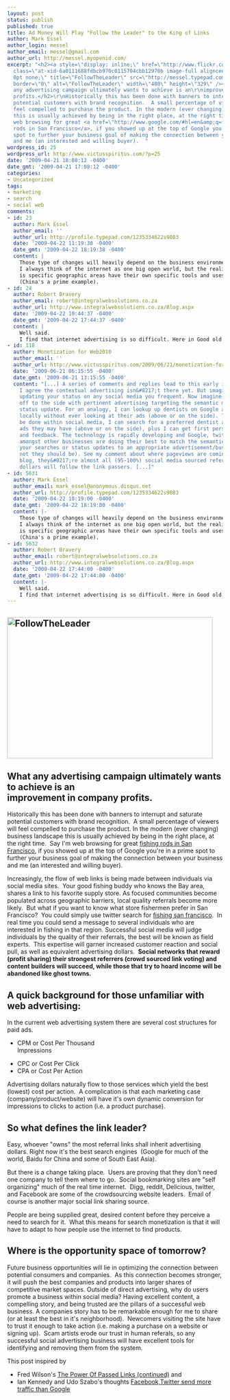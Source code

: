 ```yaml
---
layout: post
status: publish
published: true
title: Ad Money Will Play "Follow the Leader" to the King of Links
author: Mark Essel
author_login: messel
author_email: messel@gmail.com
author_url: http://messel.myopenid.com/
excerpt: "<h2><a style=\"display: inline;\" href=\"http://www.flickr.com/photos/kacey/\"><img
  class=\"at-xid-6a0111688fdbcb970c0115704cbb12970b image-full aligncenter\" style=\"border:
  0pt none;\" title=\"FollowTheLeader\" src=\"http://messel.typepad.com/.a/6a0111688fdbcb970c0115704cbb12970b-800wi\"
  border=\"0\" alt=\"FollowTheLeader\" width=\"480\" height=\"329\" /></a></h2>\r\n<h2>What
  any advertising campaign ultimately wants to achieve is an\r\nimprovement in company
  profits.</h2>\r\nHistorically this has been done with banners to interrupt and saturate
  potential customers with brand recognition.  A small percentage of viewers will
  feel compelled to purchase the product. In the modern (ever changing) business landscape
  this is usually achieved by being in the right place, at the right time.  Say I'm
  web browsing for great <a href=\"http://www.google.com/#hl=en&amp;q=fishing+rods+san+francisco&amp;btnG=Google+Search&amp;aq=f&amp;oq=fishing+rods+san+francisco&amp;fp=RgodfiivdiU\">fishing
  rods in San Francisco</a>, if you showed up at the top of Google you're in a prime
  spot to further your business goal of making the connection between your business
  and me (an interested and willing buyer).  "
wordpress_id: 25
wordpress_url: http://www.victusspiritus.com/?p=25
date: '2009-04-21 10:08:12 -0400'
date_gmt: '2009-04-21 17:08:12 -0400'
categories:
- Uncategorized
tags:
- marketing
- search
- social web
comments:
- id: 23
  author: Mark Essel
  author_email: ''
  author_url: http://profile.typepad.com/1235334622s9083
  date: '2009-04-22 11:19:38 -0400'
  date_gmt: '2009-04-22 18:19:38 -0400'
  content: |
    Those type of changes will heavily depend on the business environment,
    I always think of the internet as one big open world, but the reality
    is specific geographic areas have their own specific tools and uses
    (China's a prime example).
- id: 24
  author: Robert Bravery
  author_email: robert@integralwebsolutions.co.za
  author_url: http://www.integralwebsolutions.co.za/Blog.aspx
  date: '2009-04-22 10:44:37 -0400'
  date_gmt: '2009-04-22 17:44:37 -0400'
  content: |
    Well said.
    I find that internet advertising is so difficult. Here in Good old South Africa, we have not caught up with the rest of the world yet. People and companies are still sceptical.
- id: 118
  author: Monetization for Web2010
  author_email: ''
  author_url: http://www.victusspiritus.com/2009/06/21/monetization-for-web2010/
  date: '2009-06-21 06:15:55 -0400'
  date_gmt: '2009-06-21 13:15:55 -0400'
  content: "[...] A series of comments and replies lead to this early idea of mine:
    I agree the contextual advertising isn&#8217;t there yet. But imagine if you will,
    updating your status on any social media you frequent. Now imagine a small box
    off to the side with pertinent advertising targeting the semantic meaning of your
    status update. For an analogy, I can lookup up dentists on Google and find one
    locally without ever looking at their ads (above or on the side). The same can
    be done within social media, I can search for a preferred dentist and ignore any
    ads they may have (above or on the side), plus I can get first person descriptions
    and feedback. The technology is rapidly developing and Google, twitter, facebook
    amongst other businesses are doing their best to match the semantic meaning of
    your searches or status updates to an appropriate advertisement/business (if they&#8217;re
    not they should be). See my comment about where pageviews are coming from to my
    blog, they&#8217;re almost all (95-100%) social media sourced referrers. Advertising
    dollars will follow the link passers. [...]"
- id: 5631
  author: Mark Essel
  author_email: mark_essel@anonymous.disqus.net
  author_url: http://profile.typepad.com/1235334622s9083
  date: '2009-04-22 18:19:00 -0400'
  date_gmt: '2009-04-22 18:19:00 -0400'
  content: |-
    Those type of changes will heavily depend on the business environment,
    I always think of the internet as one big open world, but the reality
    is specific geographic areas have their own specific tools and uses
    (China's a prime example).
- id: 5632
  author: Robert Bravery
  author_email: robert@integralwebsolutions.co.za
  author_url: http://www.integralwebsolutions.co.za/Blog.aspx
  date: '2009-04-22 17:44:00 -0400'
  date_gmt: '2009-04-22 17:44:00 -0400'
  content: |-
    Well said.
    I find that internet advertising is so difficult. Here in Good old South Africa, we have not caught up with the rest of the world yet. People and companies are still sceptical.
---
```

<h2><a style="display: inline;" href="http://www.flickr.com/photos/kacey/"><img class="at-xid-6a0111688fdbcb970c0115704cbb12970b image-full aligncenter" style="border: 0pt none;" title="FollowTheLeader" src="http://messel.typepad.com/.a/6a0111688fdbcb970c0115704cbb12970b-800wi" border="0" alt="FollowTheLeader" width="480" height="329" /></a></h2>
<h2>What any advertising campaign ultimately wants to achieve is an<br />
improvement in company profits.</h2>
<p>Historically this has been done with banners to interrupt and saturate potential customers with brand recognition.  A small percentage of viewers will feel compelled to purchase the product. In the modern (ever changing) business landscape this is usually achieved by being in the right place, at the right time.  Say I'm web browsing for great <a href="http://www.google.com/#hl=en&amp;q=fishing+rods+san+francisco&amp;btnG=Google+Search&amp;aq=f&amp;oq=fishing+rods+san+francisco&amp;fp=RgodfiivdiU">fishing rods in San Francisco</a>, if you showed up at the top of Google you're in a prime spot to further your business goal of making the connection between your business and me (an interested and willing buyer).  <a id="more"></a><a id="more-25"></a></p>
<p>Increasingly, the flow of web links is being made between individuals via social media sites.  Your good fishing buddy who knows the Bay area, shares a link to his favorite supply store. As focused communities become populated across geographic barriers, local quality referrals become more likely.  But what if you want to know what store fishermen prefer in San Francisco?  You could simply use twitter search for <a href="http://search.twitter.com/search?q=fishing+san+francisco">fishing san francisco</a>.  In real time you could send a message to several individuals who are interested in fishing in that region. Successful social media will judge individuals by the quality of their referrals, the best will be known as field experts.  This expertise will garner increased customer reaction and social pull, as well as equivalent advertising dollars.  <strong>Social networks that reward (profit sharing) their strongest referrers (crowd sourced link voting) and content builders will succeed, while those that try to hoard income will be abandoned like ghost towns. </strong></p>
<h2>A quick background for those unfamiliar with web advertising:</h2>
<p>In the current web advertising system there are several cost structures for paid ads.</p>
<ul>
<li>
<p style="margin-bottom: 0in;">CPM or Cost Per Thousand<br />
Impressions</li>
<li>
<p style="margin-bottom: 0in;">CPC or Cost Per Click</p>
</li>
<li>CPA or Cost Per Action</li>
</ul>
<p>Advertising dollars naturally flow to those services which yield the best (lowest) cost per action.  A complication is that each marketing case (company/product/website) will have it's own dynamic conversion for impressions to clicks to action (i.e. a product purchase).</p>
<h2>So what defines the link leader?</h2>
<p>Easy, whoever "owns" the most referral links shall inherit advertising dollars. Right now it's the best search engines  (Google for much of the world, Baidu for China and some of South East Asia).</p>
<p>But there is a change taking place.  Users are proving that they don't need one company to tell them where to go.  Social bookmarking sites are "self organizing" much of the real time internet.  Digg, reddit, Delicious, twitter, and Facebook are some of the crowdsourcing website leaders.  Email of course is another major social link sharing source.</p>
<p>People are being supplied great, desired content before they perceive a need to search for it.  What this means for search monetization is that it will have to adapt to how people use the internet to find products.</p>
<h2>Where is the opportunity space of tomorrow?</h2>
<p>Future business opportunities will lie in optimizing the connection between potential consumers and companies.  As this connection becomes stronger, it will push the best companies and products into larger shares of competitive market spaces. Outside of direct advertising, why do users promote a business within social media? Having excellent content, a compelling story, and being trusted are the pillars of a successful web business. A companies story has to be remarkable enough for me to share (or at least the best in it's neighborhood).  Newcomers visiting the site have to trust it enough to take action (i.e. making a purchase on a website or signing up).  Scam artists erode our trust in human referals, so any successful social advertising business will have excellent tools for identifying and removing them from the system.</p>
<p>This post inspired by</p>
<ul>
<li>
<p style="margin-bottom: 0in;">Fred Wilson's <a href="http://www.avc.com/a_vc/2009/04/the-power-of-passed-links-continued.html">The Power Of Passed Links (continued)</a> and</p>
</li>
<li>Ian Kennedy and Udo Szabo's thoughts <a href="http://everwas.com/2009/03/facebook-twitter-send-more-traffic-than-google.html">Facebook,Twitter send more traffic than Google</a></li>
</ul>
<p style="margin-bottom: 0in;">

